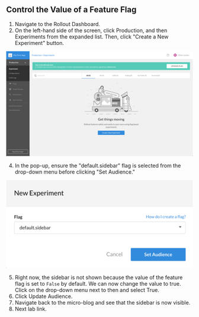 ## Control the Value of a Feature Flag
1. Navigate to the Rollout Dashboard.
2. On the left-hand side of the screen, click Production, and then Experiments from the expanded list. Then, click "Create a New Experiment" button.
<p><img src="img/rollout/ProdCreateNewExp.png" />

4. In the pop-up, ensure the "default.sidebar" flag is selected from the drop-down menu before clicking "Set Audience."
<p><img src="img/rollout/CreateNewSidebarExp.png" />

5. Right now, the sidebar is not shown because the value of the feature flag is set to `False` by default. We can now change the value to true. Click on the drop-down menu next to then and select True.
6. Click Update Audience.
7. Navigate back to the micro-blog and see that the sidebar is now visible.
8. Next lab link.